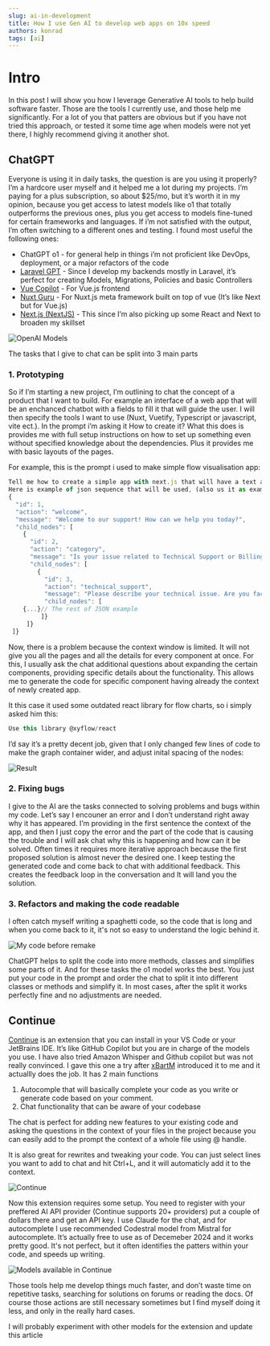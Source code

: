 ```yaml
---
slug: ai-in-development
title: How I use Gen AI to develop web apps on 10x speed
authors: konrad
tags: [ai]
---
```


# Intro

In this post I will show you how I leverage Generative AI tools to help build software faster. Those are the tools I currently use, and those help me significantly. For a lot of you that patters are obvious but if you have not tried this approach, or tested it some time age when models were not yet there, I highly recommend giving it another shot.

<!-- truncate -->

## ChatGPT

Everyone is using it in daily tasks, the question is are you using it properly? I’m a hardcore user myself and it helped me a lot during my projects. I’m paying for a plus subscription, so about $25/mo, but it’s worth it in my opinion, because you get access to latest models like o1 that totally outperforms the previous ones, plus you get access to models fine-tuned for certain frameworks and languages. If i’m not satisfied with the output, I’m often switching to a different ones and testing. I found most useful the following ones:

- ChatGPT o1 - for general help in things i’m not proficient like DevOps, deployment, or a major refactors of the code
- [Laravel GPT](https://chatgpt.com/g/g-XTOuIQ6Tz-laravel-gpt) - Since I develop my backends mostly in Laravel, it’s perfect for creating Models, Migrations, Policies and basic Controllers
- [Vue Copilot](https://chatgpt.com/g/g-V9flHctZB-vue-copilot) - For Vue.js frontend
- [Nuxt Guru](https://chatgpt.com/g/g-rKKxzoA8F-nuxt-guru) - For Nuxt.js meta framework built on top of vue (It’s like Next but for Vue.js)
- [Next.js (NextJS)](https://chatgpt.com/g/g-lAbjRB9qC-next-js-nextjs) - This since I’m also picking up some React and Next to broaden my skillset

![OpenAI Models](openai_models.png)

The tasks that I give to chat can be split into 3 main parts

### 1. Prototyping

So if I’m starting a new project, I’m outlining to chat the concept of a product that I want to build. For example an interface of a web app that will be an enchanced chatbot with a fields to fill it that will guide the user. I will then specify the tools I want to use (Nuxt, Vuetify, Typescript or javascript, vite ect.). In the prompt i’m asking it How to create it? What this does is provides me with full setup instructions on how to set up something even without specified knowledge about the dependencies. Plus it provides me with basic layouts of the pages.

For example, this is the prompt i used to make simple flow visualisation app:

```jsx
Tell me how to create a simple app with next.js that will have a text area on the left to which user can paste a json object with a sequece, and on the right it there will appear a graphical representation in the form of the tree graph(in the way that on the top there is one component with 2 branches on botom and then to nodes). When hovered over the sequence node, the details will appear on tooltip.
Here is example of json sequence that will be used, (also us it as example sequence on start:
{
  "id": 1,
  "action": "welcome",
  "message": "Welcome to our support! How can we help you today?",
  "child_nodes": [
    {
      "id": 2,
      "action": "category",
      "message": "Is your issue related to Technical Support or Billing?",
      "child_nodes": [
        {
          "id": 3,
          "action": "technical_support",
          "message": "Please describe your technical issue. Are you facing connectivity issues or software problems?",
          "child_nodes": [
    {...}// The rest of JSON example
         ]}
     ]}
 ]}
```

Now, there is a problem because the context window is limited. It will not give you all the pages and all the details for every component at once. For this, I usually ask the chat additional questions about expanding the certain components, providing specific details about the functionality. This allows me to generate the code for specific component having already the context of newly created app.

It this case it used some outdated react library for flow charts, so i simply asked him this:

```jsx
Use this library @xyflow/react
```

I’d say it’s a pretty decent job, given that I only changed few lines of code to make the graph container wider, and adjust inital spacing of the nodes:

![Result](./example3.png)

### 2. Fixing bugs

I give to the AI are the tasks connected to solving problems and bugs within my code. Let’s say I encouner an error and I don’t understand right away why it has appeared. I’m providing in the first sentence the context of the app, and then I just copy the error and the part of the code that is causing the trouble and I will ask chat why this is happening and how can it be solved. Often times it requires more iterative approach because the first proposed solution is almost never the desired one. I keep testing the generated code and come back to chat with additional feedback. This creates the feedback loop in the conversation and It will land you the solution.

### 3. Refactors and making the code readable

I often catch myself writing a spaghetti code, so the code that is long and when you come back to it, it's not so easy to understand the logic behind it.

![My code before remake](./spaghetti.webp)

ChatGPT helps to split the code into more methods, classes and simplifies some parts of it. And for these tasks the o1 model works the best. You just put your code in the prompt and order the chat to split it into different classes or methods and simplify it. In most cases, after the split it works perfectly fine and no adjustments are needed.

## Continue

[Continue](https://www.continue.dev/) is an extension that you can install in your VS Code or your JetBrains IDE. It’s like GitHub Copilot but you are in charge of the models you use. I have also tried Amazon Whisper and Github copilot but was not really convinced. I gave this one a try after [xBartM](https://github.com/xBartM) introduced it to me and it actuallly does the job. It has 2 main functions

1. Autocomple that will basically complete your code as you write or generate code based on your comment.
2. Chat functionality that can be aware of your codebase

The chat is perfect for adding new features to your existing code and asking the questions in the context of your files in the project because you can easily add to the prompt the context of a whole file using @ handle.

It is also great for rewrites and tweaking your code. You can just select lines you want to add to chat and hit Ctrl+L, and it will automaticly add it to the context.

![Continue](./continue.png)

Now this extension requires some setup. You need to register with your preffered AI API provider (Continue supports 20+ providers) put a couple of dollars there and get an API key. I use Claude for the chat, and for autocomplete I use recommended Codestral model from Mistral for autocomplete. It’s actually free to use as of Decemeber 2024 and it works pretty good. It's not perfect, but it often identifies the patters within your code, and speeds up writing.

![Models available in Continue](./models_continue.gif)

Those tools help me develop things much faster, and don’t waste time on repetitive tasks, searching for solutions on forums or reading the docs. Of course those actions are still necessary sometimes but I find myself doing it less, and only in the really hard cases.

I will probably experiment with other models for the extension and update this article

